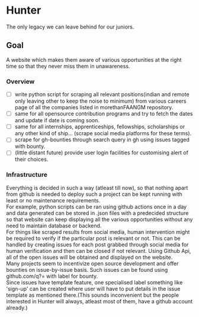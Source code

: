 # Hunter
The only legacy we can leave behind for our juniors.

## Goal
A website which makes them aware of various opportunities at the right time so that they never miss them in unawareness.

### Overview
- [ ] write python script for scraping all relevant positions(indian and remote only leaving other to keep the noise to minimum) from various careers page of all the companies listed in morethanFAANGM repository.  
- [ ] same for all opensource contribution programs and try to fetch the dates and update if date is coming soon.  
- [ ] same for all internships, apprenticeships, fellowships, scholarships or any other kind of ship... (scrape social media platforms for these terms).  
- [ ] scrape for gh-bounties through search query in gh using issues tagged with bounty.  
- [ ] (little distant future) provide user login facilities for customising alert of their choices.  

### Infrastructure
Everything is decided in such a way (atleast till now), so that nothing apart from github is needed to deploy such a project can be kept running with least or no maintenance requirements.  
For example, python scripts can be ran using github actions once in a day and data generated can be stored in .json files with a predecided structure so that website can keep displaying all the various opportunities without any need to maintain database or backend.  
For things like scraped results from social media, human intervention might be required to verify if the particular post is relevant or not. This can be handled by creating issues for each post grabbed through social media for human verification and then can be closed if not relevant. Using Github Api, all of the open issues will be obtained and displayed on the website.  
Many projects seem to incentivize open source development and offer bounties on issue-by-issue basis. Such issues can be found using github.com/q?= with label for bounty.  
Since issues have template feature, one specialised label something like 'sign-up' can be created where user will have to put details in the issue template as mentioned there.(This sounds inconvenient but the people interested in Hunter will always, atleast most of them, have a github account already.)   
